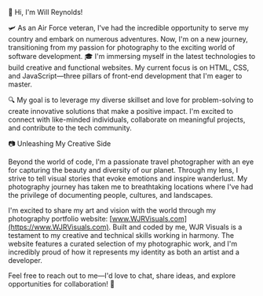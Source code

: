 👋 Hi, I'm Will Reynolds! 

🛩️ As an Air Force veteran, I've had the incredible opportunity to serve my country and embark on numerous adventures. Now, I'm on a new journey, transitioning from my passion for photography to the exciting world of software development. 
🎓 I'm immersing myself in the latest technologies to build creative and functional websites. My current focus is on HTML, CSS, and JavaScript—three pillars of front-end development that I'm eager to master. 

🔍 My goal is to leverage my diverse skillset and love for problem-solving to create innovative solutions that make a positive impact. I'm excited to connect with like-minded individuals, collaborate on meaningful projects, and contribute to the tech community. 

📷 Unleashing My Creative Side 

Beyond the world of code, I'm a passionate travel photographer with an eye for capturing the beauty and diversity of our planet. Through my lens, I strive to tell visual stories that evoke emotions and inspire wanderlust. My photography journey has taken me to breathtaking locations where I've had the privilege of documenting people, cultures, and landscapes.


I'm excited to share my art and vision with the world through my photography portfolio website: [www.WJRVisuals.com](https://www.WJRVisuals.com). Built and coded by me, WJR Visuals is a testament to my creative and technical skills working in harmony. The website features a curated selection of my photographic work, and I'm incredibly proud of how it represents my identity as both an artist and a developer.

 Feel free to reach out to me—I'd love to chat, share ideas, and explore opportunities for collaboration! 🤝


